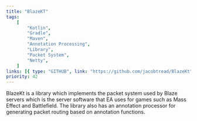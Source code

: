 ```yaml
---
title: "BlazeKT"
tags:
    [
        "Kotlin",
        "Gradle",
        "Maven",
        "Annotation Processing",
        "Library",
        "Packet System",
        "Netty",
    ]
links: [{ type: "GITHUB", link: "https://github.com/jacobtread/BlazeKt" }]
priority: 42
---
```


BlazeKt is a library which implements the packet system used by Blaze servers which is the server software that EA uses for games such as Mass Effect and Battlefield. The library also has an annotation processor for generating packet routing based on annotation functions.
